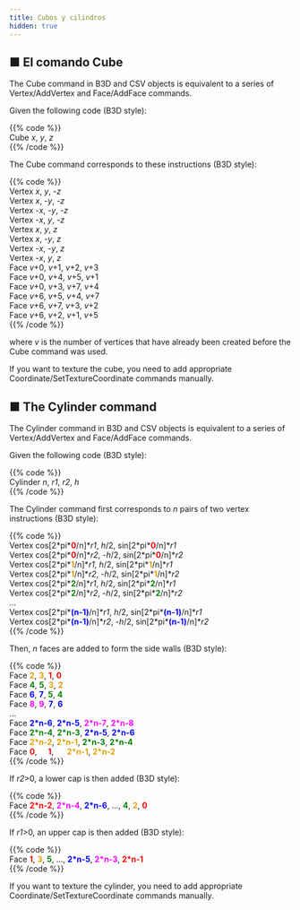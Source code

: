 ```yaml
---
title: Cubos y cilindros
hidden: true
---
```


## ■ El comando Cube

The Cube command in B3D and CSV objects is equivalent to a series of Vertex/AddVertex and Face/AddFace commands.

Given the following code (B3D style):

{{% code %}}  
Cube *x*, *y*, *z*  
{{% /code %}}

The Cube command corresponds to these instructions (B3D style):

{{% code %}}  
Vertex *x*, *y*, -*z*  
Vertex *x*, -*y*, -*z*  
Vertex -*x*, -*y*, -*z*  
Vertex -*x*, *y*, -*z*  
Vertex *x*, *y*, *z*  
Vertex *x*, -*y*, *z*  
Vertex -*x*, -*y*, *z*  
Vertex -*x*, *y*, *z*  
Face *v*+0, *v*+1, *v*+2, *v*+3  
Face *v*+0, *v*+4, *v*+5, *v*+1  
Face *v*+0, *v*+3, *v*+7, *v*+4  
Face *v*+6, *v*+5, *v*+4, *v*+7  
Face *v*+6, *v*+7, *v*+3, *v*+2  
Face *v*+6, *v*+2, *v*+1, *v*+5  
{{% /code %}}

where *v* is the number of vertices that have already been created before the Cube command was used.

If you want to texture the cube, you need to add appropriate Coordinate/SetTextureCoordinate commands manually.

## ■ The Cylinder command

The Cylinder command in B3D and CSV objects is equivalent to a series of Vertex/AddVertex and Face/AddFace commands.

Given the following code (B3D style):

{{% code %}}  
Cylinder *n*, *r1*, *r2*, *h*  
{{% /code %}}

The Cylinder command first corresponds to *n* pairs of two vertex instructions (B3D style):

{{% code %}}  
Vertex cos[2\*pi\***<font color="red">0</font>**/n]\**r1*,  *h*/2, sin[2\*pi\***<font color="red">0</font>**/n]\**r1*  
Vertex cos[2\*pi\***<font color="red">0</font>**/n]\**r2*, -*h*/2, sin[2\*pi\***<font color="red">0</font>**/n]\**r2*  
Vertex cos[2\*pi\***<font color=#E0A000>1</font>**/n]\**r1*,  *h*/2, sin[2\*pi\***<font color=#E0A000>1</font>**/n]\**r1*  
Vertex cos[2\*pi\***<font color=#E0A000>1</font>**/n]\**r2*, -*h*/2, sin[2\*pi\***<font color=#E0A000>1</font>**/n]\**r2*  
Vertex cos[2\*pi\***<font color="green">2</font>**/n]\**r1*,  *h*/2, sin[2\*pi\***<font color="green">2</font>**/n]\**r1*  
Vertex cos[2\*pi\***<font color="green">2</font>**/n]\**r2*, -*h*/2, sin[2\*pi\***<font color="green">2</font>**/n]\**r2*  
...  
Vertex cos[2\*pi\***<font color="blue">(n-1)</font>**/n]\**r1*,  *h*/2, sin[2\*pi\***<font color="blue">(n-1)</font>**/n]\**r1*  
Vertex cos[2\*pi\***<font color="blue">(n-1)</font>**/n]\**r2*, -*h*/2, sin[2\*pi\***<font color="blue">(n-1)</font>**/n]\**r2*  
{{% /code %}}

Then, *n* faces are added to form the side walls (B3D style):

{{% code %}}  
Face **<font color=#E0A000>2</font>**, **<font color=#E0A000>3</font>**, **<font color="red">1</font>**, **<font color="red">0</font>**  
Face **<font color="green">4</font>**, **<font color="green">5</font>**, **<font color=#E0A000>3</font>**, **<font color=#E0A000>2</font>**  
Face **<font color="blue">6</font>**, **<font color="blue">7</font>**, **<font color="green">5</font>**, **<font color="green">4</font>**  
Face **<font color="fuchsia">8</font>**, **<font color="fuchsia">9</font>**, **<font color="blue">7</font>**, **<font color="blue">6</font>**  
...  
Face **<font color="blue">2\*n-6</font>**, **<font color="blue">2\*n-5</font>**, **<font color="fuchsia">2\*n-7</font>**, **<font color="fuchsia">2\*n-8</font>**  
Face **<font color="green">2\*n-4</font>**, **<font color="green">2\*n-3</font>**, **<font color="blue">2\*n-5</font>**, **<font color="blue">2\*n-6</font>**  
Face **<font color=#E0A000>2\*n-2</font>**, **<font color=#E0A000>2\*n-1</font>**, **<font color="green">2\*n-3</font>**, **<font color="green">2\*n-4</font>**  
Face **<font color="red">0</font>**,&nbsp; &nbsp; &nbsp;**<font color="red">1</font>**, &nbsp; &nbsp; &nbsp;**<font color=#E0A000>2\*n-1</font>**, **<font color=#E0A000>2\*n-2</font>**  
{{% /code %}}

If *r2*>0, a lower cap is then added (B3D style):

{{% code %}}  
Face **<font color="red">2\*n-2</font>**, **<font color="fuchsia">2\*n-4</font>**, **<font color="blue">2\*n-6</font>**, ..., **<font color="green">4</font>**, **<font color=#E0A000>2</font>**, **<font color="red">0</font>**  
{{% /code %}}

If *r1*>0, an upper cap is then added (B3D style):

{{% code %}}  
Face **<font color="red">1</font>**, **<font color=#E0A000>3</font>**, **<font color="green">5</font>**, ..., **<font color="blue">2\*n-5</font>**, **<font color="fuchsia">2\*n-3</font>**, **<font color="red">2\*n-1</font>**  
{{% /code %}}

If you want to texture the cylinder, you need to add appropriate Coordinate/SetTextureCoordinate commands manually.